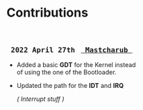 
# Contributions

<br>

### <kbd> 2022 April 27th </kbd> [<kbd> Mastcharub </kbd>][Mastcharub]

- Added a basic **GDT** for the Kernel instead <br>
  of using the one of the Bootloader.

- Updated the path for the **IDT** and **IRQ**
    
    *( Interrupt stuff )*

<br>


<!----------------------------------------------------------------------------->

[Mastcharub]: https://github.com/Mastcharub